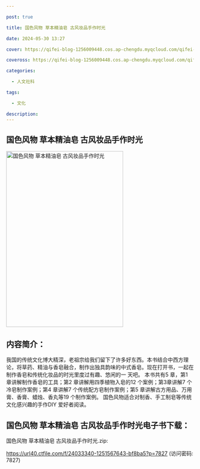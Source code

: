 ```yaml
---

post: true

title: 国色风物 草本精油皂 古风妆品手作时光

date: 2024-05-30 13:27

cover: https://qifei-blog-1256009448.cos.ap-chengdu.myqcloud.com/qifei-blog/s34397225.jpg

coveross: https://qifei-blog-1256009448.cos.ap-chengdu.myqcloud.com/qifei-blog/s34397225.jpg

categories:

  - 人文社科

tags:

  - 文化

description:
---
```


## 国色风物 草本精油皂 古风妆品手作时光

<img alt="国色风物 草本精油皂 古风妆品手作时光" class="aligncenter loading" data-was-processed="true" decoding="async" fetchpriority="high" height="471" src="https://qifei-blog-1256009448.cos.ap-chengdu.myqcloud.com/qifei-blog/s34397225.jpg" style="cursor: zoom-in;" width="314"/>

## 内容简介：

我国的传统文化博大精深，老祖宗给我们留下了许多好东西。本书结合中西方理论，将草药、精油与香皂融合，制作出独具韵味的中式香皂。现在打开书，一起在制作香皂和传统化妆品的时光里度过有趣、悠闲的一 天吧。 本书共有5 章，第1 章讲解制作香皂的工具；第2 章讲解用四季植物入皂的12 个案例；第3章讲解7 个冷皂制作案例；第4 章讲解7 个传统配方皂制作案例；第5 章讲解古方用品、万用膏、香膏、蜡烛、香丸等19 个制作案例。 国色风物适合对制香、手工制皂等传统文化感兴趣的手作DIY 爱好者阅读。

## 国色风物 草本精油皂 古风妆品手作时光电子书下载：

国色风物 草本精油皂 古风妆品手作时光.zip: 

https://url40.ctfile.com/f/24033340-1251567643-bf8ba5?p=7827 (访问密码: 7827)
